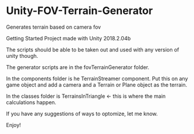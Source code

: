 # Unity-FOV-Terrain-Generator
Generates terrain based on camera fov

Getting Started
Project made with Unity 2018.2.04b

The scripts should be able to be taken out and used with any version of unity though.


The generator scripts are in the fovTerrainGenerator folder.

In the components folder is he TerrainStreamer component. Put this on any game object and add a camera and a Terrain or Plane object as the terrain.

In the classes folder is TerrainsInTriangle <- this is where the main calculations happen. 

If you have any suggestions of ways to optomize, let me know.

Enjoy!